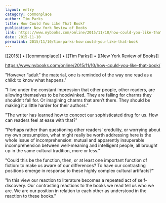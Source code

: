 ```yaml
---
layout: entry
category: commonplace
author: Tim Parks
title: How Could You Like That Book?
publication: New York Review of Books
link: https://www.nybooks.com/online/2015/11/10/how-could-you-like-that-book/
date: 2015-11-10
permalink: 2015/11/10/tim-parks-how-could-you-like-that-book
---
```


[[2015]] • [[commonplace]] • [[Tim Parks]] • [[New York Review of Books]]

https://www.nybooks.com/online/2015/11/10/how-could-you-like-that-book/

"However “adult” the material, one is reminded of the way one read as a child: to know what happens."
 
"I live under the constant impression that other people, other readers, are allowing themselves to be hoodwinked. They are falling for charms they shouldn’t fall for. Or imagining charms that aren’t there. They should be making it a little harder for their authors."
 
"The writer has learned how to concoct our sophisticated drug for us. How can readers feel at ease with that?"

"Perhaps rather than questioning other readers’ credulity, or worrying about my own presumption, what might really be worth addressing here is the whole issue of incomprehension: mutual and apparently insuperable incomprehension between well-meaning and intelligent people, all brought up in the same cultural tradition, more or less."

"Could this be the function, then, or at least one important function of fiction: to make us aware of our differences? To have our contrasting positions emerge in response to these highly complex cultural artifacts?"

"In this view our reaction to literature becomes a repeated act of self-discovery. Our contrasting reactions to the books we read tell us who we are. We are our position in relation to each other as understood in the reaction to these books."
